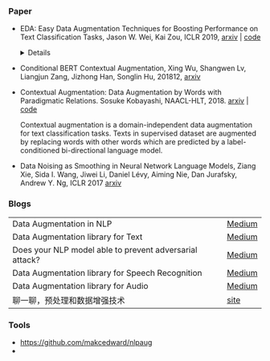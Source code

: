 



### Paper

- EDA: Easy Data Augmentation Techniques for Boosting Performance on Text Classification Tasks, Jason W. Wei, Kai Zou, ICLR 2019, [arxiv](https://arxiv.org/abs/1901.11196) | [code](https://github.com/jasonwei20/eda_nlp) 

  <details>
      EDA is the following operations: <br>
  1. Synonym Replacement (SR): Randomly choose n words from the sentence that are not
     stop words. Replace each of these words with one of its synonyms chosen at random.<br>
  2. Random Insertion (RI): Find a random synonym of a random word in the sentence that is
     not a stop word. Insert that synonym into a random position in the sentence. Do this n times.<br>
  3. Random Swap (RS): Randomly choose two words in the sentence and swap their positions.
     Do this n times.<br>
  4. Random Deletion (RD): Randomly remove each word in the sentence with probability p.

- Conditional BERT Contextual Augmentation, Xing Wu, Shangwen Lv, Liangjun Zang, Jizhong Han, Songlin Hu, 201812, [arxiv](https://arxiv.org/abs/1812.06705) 

- Contextual Augmentation: Data Augmentation by Words with Paradigmatic Relations. Sosuke Kobayashi, NAACL-HLT, 2018. [arxiv](https://arxiv.org/pdf/1805.06201.pdf) | [code](https://github.com/pfnet-research/contextual_augmentation) 

  Contextual augmentation is a domain-independent data augmentation for text classification tasks. Texts in supervised dataset are augmented by replacing words with other words which are predicted by a label-conditioned bi-directional language model.

- Data Noising as Smoothing in Neural Network Language Models, Ziang Xie, Sida I. Wang, Jiwei Li, Daniel Lévy, Aiming Nie, Dan Jurafsky, Andrew Y. Ng, ICLR 2017 [arxiv](https://arxiv.org/abs/1703.02573) 

### Blogs

|                                                         |                                                              |
| ------------------------------------------------------- | ------------------------------------------------------------ |
| Data Augmentation in NLP                                | [Medium](https://towardsdatascience.com/data-augmentation-in-nlp-2801a34dfc28) |
| Data Augmentation library for Text                      | [Medium](https://towardsdatascience.com/data-augmentation-library-for-text-9661736b13ff) |
| Does your NLP model able to prevent adversarial attack? | [Medium](https://hackernoon.com/does-your-nlp-model-able-to-prevent-adversarial-attack-45b5ab75129c) |
| Data Augmentation library for Speech Recognition        | [Medium](https://towardsdatascience.com/data-augmentation-for-speech-recognition-e7c607482e78) |
| Data Augmentation library for Audio                     | [Medium](https://towardsdatascience.com/data-augmentation-for-audio-76912b01fdf6) |
| 聊一聊，预处理和数据增强技术                            | [site](https://zhpmatrix.github.io/2019/03/08/preprocess-augmentation-in-nlp/) |



### Tools

+ https://github.com/makcedward/nlpaug
+ 
